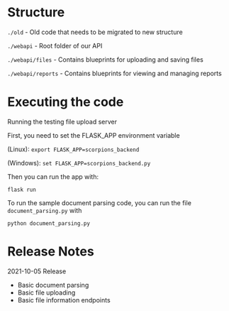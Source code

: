 # Structure
`./old` - Old code that needs to be migrated to new structure

`./webapi` - Root folder of our API                         

`./webapi/files` - Contains blueprints for uploading and saving files

`./webapi/reports` - Contains blueprints for viewing and managing reports



# Executing the code
Running the testing file upload server

First, you need to set the FLASK_APP environment variable 

(Linux): `export FLASK_APP=scorpions_backend`

(Windows): `set FLASK_APP=scorpions_backend.py`

Then you can run the app with:

`flask run`

To run the sample document parsing code, you can run the file `document_parsing.py` with 

`python document_parsing.py`

# Release Notes

2021-10-05 Release
- Basic document parsing
- Basic file uploading
- Basic file information endpoints